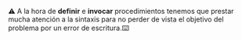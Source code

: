 :warning: A la hora de **definir** e **invocar** procedimientos tenemos que prestar mucha atención a la sintaxis para no perder de vista el objetivo del problema por un error de escritura.:keyboard: